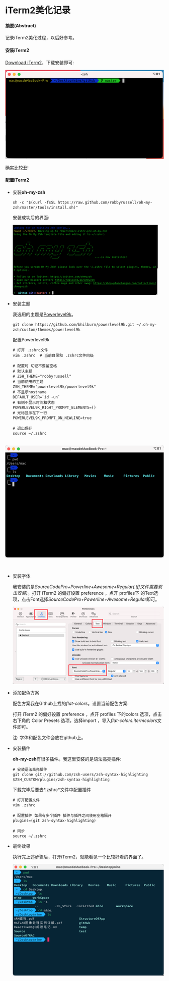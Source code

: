 # iTerm2美化记录

#### 摘要(Abstract)

记录iTerm2美化过程，以后好参考。

#### 安装iTerm2

[Download iTerm2](https://iterm2.com/)，下载安装即可:

<img src="../images/1.png" style="zoom:50%;" />

确实比较丑!

#### 配置iTerm2

- 安装**oh-my-zsh**

  ```nginx
  sh -c "$(curl -fsSL https://raw.github.com/robbyrussell/oh-my-zsh/master/tools/install.sh)"
  ```

  安装成功后的界面:

  <img src="../images/2.png" style="zoom:45%;" />

  

- 安装主题

  我选用的主题是[Powerlevel9k](https://github.com/Powerlevel9k/powerlevel9k)。

  ```nginx
  git clone https://github.com/bhilburn/powerlevel9k.git ~/.oh-my-zsh/custom/themes/powerlevel9k
  ```

  配置Powerlevel9k

  ```nginx
  # 打开 .zshrc文件
  vim .zshrc  # 当前目录和 .zshrc文件同级
  
  # 配置时 切记不要留空格
  # 默认主题
  # ZSH_THEME="robbyrussell"
  # 当前使用的主题
  ZSH_THEME="powerlevel9k/powerlevel9k"
  # 不显示hostname
  DEFAULT_USER=`id -un`
  # 右侧不显示时间和状态
  POWERLEVEL9K_RIGHT_PROMPT_ELEMENTS=()
  # 光标显示在下一行
  POWERLEVEL9K_PROMPT_ON_NEWLINE=true
  
  # 退出保存
  source ~/.zshrc
  ```

​        <img src="../images/3.png" style="zoom:50%;" />

​          

- 安装字体

  我安装的是*SourceCodePro+Powerline+Awesome+Regular(.tff文件需要双击安装)*。打开 iTerm2 的偏好设置 preference ，点开 profiles下 的Text选项，点击Font选择*SourceCodePro+Powerline+Awesome+Regular*即可。

  <img src="../images/5.png" style="zoom:50%;" />

  

- 添加配色方案

  配色方案我在Github上找的*flat-colors*。设置当前配色方案:

  打开 iTerm2 的偏好设置 preference ，点开 profiles 下的colors 选项，点击右下角的 Color Presets 选项，选择import ，导入*flat-colors.itermcolors*文件即可。

  注: 字体和配色文件会放在github上。

- 安装插件

  **oh-my-zsh**有很多插件。我这里安装的是语法高亮插件:

  ```nginx
  # 安装语法高亮插件
  git clone git://github.com/zsh-users/zsh-syntax-highlighting $ZSH_CUSTOM/plugins/zsh-syntax-highlighting
  ```

  下载完毕后要去*.zshrc*文件中配置插件

  ```nginx
  # 打开配置文件
  vim .zshrc
  
  # 配置插件 如果有多个插件 插件与插件之间使用空格隔开
  plugins=(git zsh-syntax-highlighting)
  
  # 同步
  source ~/.zshrc
  ```

- 最终效果

  执行完上述步骤后，打开iTerm2，就能看见一个比较好看的界面了。

  <img src="../images/6.png" style="zoom:50%;" />

​        

  



